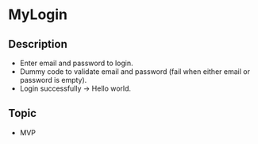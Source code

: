 # MyLogin
## Description
- Enter email and password to login.
- Dummy code to validate email and password (fail when either email or password is empty).
- Login successfully -> Hello world.

## Topic
- MVP
